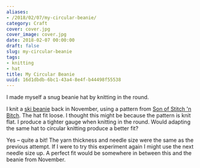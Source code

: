 ```yaml
---
aliases:
- /2018/02/07/my-circular-beanie/
category: Craft
cover: cover.jpg
cover_image: cover.jpg
date: 2018-02-07 00:00:00
draft: false
slug: my-circular-beanie
tags:
- knitting
- hat
title: My Circular Beanie
uuid: 16d1dbdb-6bc1-43a4-8e4f-b44498f55538
---
```


I made myself a snug beanie hat by knitting in the round.
<!--more-->

I knit a [ski beanie][] back in November, using a pattern from [Son of Stitch 'n Bitch][]. The hat fit loose.
I thought this might be because the pattern is knit flat. I produce a tighter gauge when knitting in the
round. Would adapting the same hat to circular knitting produce a better fit?

Yes – quite a bit! The yarn thickness and needle size were the same as the previous attempt. If I were to try
this experiment again I might use the next needle size up. A perfect fit would be somewhere in between this
and the beanie from November.

[ski beanie]: /post/2017/11/my-ski-beanie
[Son of Stitch 'n Bitch]: https://www.goodreads.com/book/show/170305.Son_of_Stitch_n_Bitch